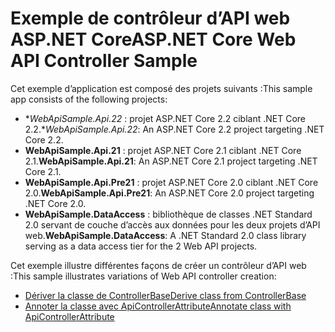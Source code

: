 # <a name="aspnet-core-web-api-controller-sample"></a><span data-ttu-id="b855e-101">Exemple de contrôleur d’API web ASP.NET Core</span><span class="sxs-lookup"><span data-stu-id="b855e-101">ASP.NET Core Web API Controller Sample</span></span>

<span data-ttu-id="b855e-102">Cet exemple d’application est composé des projets suivants :</span><span class="sxs-lookup"><span data-stu-id="b855e-102">This sample app consists of the following projects:</span></span>

- <span data-ttu-id="b855e-103">\**WebApiSample.Api.22* : projet ASP.NET Core 2.2 ciblant .NET Core 2.2.</span><span class="sxs-lookup"><span data-stu-id="b855e-103">\**WebApiSample.Api.22*: An ASP.NET Core 2.2 project targeting .NET Core 2.2.</span></span>
- <span data-ttu-id="b855e-104">**WebApiSample.Api.21** : projet ASP.NET Core 2.1 ciblant .NET Core 2.1.</span><span class="sxs-lookup"><span data-stu-id="b855e-104">**WebApiSample.Api.21**: An ASP.NET Core 2.1 project targeting .NET Core 2.1.</span></span>
- <span data-ttu-id="b855e-105">**WebApiSample.Api.Pre21** : projet ASP.NET Core 2.0 ciblant .NET Core 2.0.</span><span class="sxs-lookup"><span data-stu-id="b855e-105">**WebApiSample.Api.Pre21**: An ASP.NET Core 2.0 project targeting .NET Core 2.0.</span></span>
- <span data-ttu-id="b855e-106">**WebApiSample.DataAccess** : bibliothèque de classes .NET Standard 2.0 servant de couche d’accès aux données pour les deux projets d’API web.</span><span class="sxs-lookup"><span data-stu-id="b855e-106">**WebApiSample.DataAccess**: A .NET Standard 2.0 class library serving as a data access tier for the 2 Web API projects.</span></span>

<span data-ttu-id="b855e-107">Cet exemple illustre différentes façons de créer un contrôleur d’API web :</span><span class="sxs-lookup"><span data-stu-id="b855e-107">This sample illustrates variations of Web API controller creation:</span></span>

- [<span data-ttu-id="b855e-108">Dériver la classe de ControllerBase</span><span class="sxs-lookup"><span data-stu-id="b855e-108">Derive class from ControllerBase</span></span>](https://docs.microsoft.com/aspnet/core/web-api#derive-class-from-controllerbase)
- [<span data-ttu-id="b855e-109">Annoter la classe avec ApiControllerAttribute</span><span class="sxs-lookup"><span data-stu-id="b855e-109">Annotate class with ApiControllerAttribute</span></span>](https://docs.microsoft.com/aspnet/core/web-api#annotate-class-with-apicontrollerattribute)
